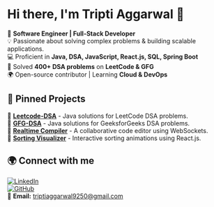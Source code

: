 # Hi there, I'm Tripti Aggarwal 👋  

🚀 **Software Engineer | Full-Stack Developer**  
💡 Passionate about solving complex problems & building scalable applications.  
💻 Proficient in **Java, DSA, JavaScript, React.js, SQL, Spring Boot**  
🎯 Solved **400+ DSA problems** on **LeetCode & GFG**  
🌍 Open-source contributor | Learning **Cloud & DevOps**  

## 📌 Pinned Projects  
🔹 [**Leetcode-DSA**](https://github.com/Triptigithub/Leetcode-DSA) - Java solutions for LeetCode DSA problems.  
🔹 [**GFG-DSA**](https://github.com/Triptigithub/GFG-DSA) - Java solutions for GeeksforGeeks DSA problems.  
🔹 [**Realtime Compiler**](https://github.com/Triptigithub/Project-realtime-compiler) - A collaborative code editor using WebSockets.  
🔹 [**Sorting Visualizer**](https://github.com/Triptigithub/Sorting-visualiser) - Interactive sorting animations using React.js.  

## 🌍 Connect with me  
[![LinkedIn](https://img.shields.io/badge/LinkedIn-TriptiAggarwal-blue?logo=linkedin)](https://www.linkedin.com/in/tripti-aggarwal-929578233/)  
[![GitHub](https://img.shields.io/badge/GitHub-Triptigithub-black?logo=github)](https://github.com/Triptigithub)  
📧 **Email:** [triptiaggarwal9250@gmail.com](mailto:triptiaggarwal9250@gmail.com)  
